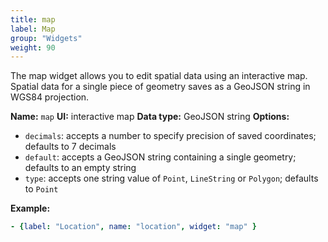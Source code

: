 ```yaml
---
title: map
label: Map
group: "Widgets"
weight: 90
---
```


The map widget allows you to edit spatial data using an interactive map. Spatial data for a single piece of geometry saves as a GeoJSON string in WGS84 projection.

**Name:** `map`
**UI:** interactive map
**Data type:** GeoJSON string
**Options:**
* `decimals`: accepts a number to specify precision of saved coordinates; defaults to 7 decimals
* `default`: accepts a GeoJSON string containing a single geometry; defaults to an empty string
* `type`: accepts one string value of `Point`, `LineString` or `Polygon`; defaults to `Point`

**Example:**

```yaml
- {label: "Location", name: "location", widget: "map" }
  ```
